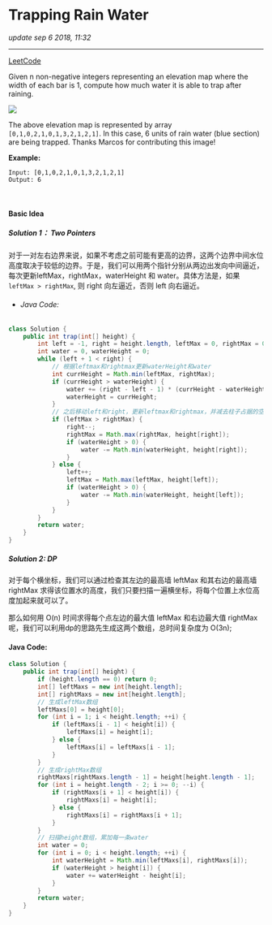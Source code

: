 # Trapping Rain Water
_update sep 6 2018, 11:32_

---
[LeetCode](https://leetcode.com/problems/trapping-rain-water/description/)

Given n non-negative integers representing an elevation map where the width of each bar is 1, compute how much water it is able to trap after raining.

![](http://www.leetcode.com/static/images/problemset/rainwatertrap.png)

The above elevation map is represented by array `[0,1,0,2,1,0,1,3,2,1,2,1]`. In this case, 6 units of rain water (blue section) are being trapped. Thanks Marcos for contributing this image!

**Example:**

    Input: [0,1,0,2,1,0,1,3,2,1,2,1]
    Output: 6

<br/>

#### Basic Idea
##### Solution 1： Two Pointers
对于一对左右边界来说，如果不考虑之前可能有更高的边界，这两个边界中间水位高度取决于较低的边界。于是，我们可以用两个指针分别从两边出发向中间逼近，每次更新leftMax，rightMax，waterHeight 和 water。具体方法是，如果 `leftMax > rightMax`, 则 right 向左逼近，否则 left 向右逼近。
*  ###### Java Code:
```java
class Solution {
    public int trap(int[] height) {
        int left = -1, right = height.length, leftMax = 0, rightMax = 0;
        int water = 0, waterHeight = 0;
        while (left + 1 < right) {
            // 根据leftmax和rightmax更新waterHeight和water
            int currHeight = Math.min(leftMax, rightMax);
            if (currHeight > waterHeight) {
                water += (right - left - 1) * (currHeight - waterHeight);
                waterHeight = currHeight;
            }
            // 之后移动left和right，更新leftmax和rightmax，并减去柱子占据的空间
            if (leftMax > rightMax) {
                right--;
                rightMax = Math.max(rightMax, height[right]);
                if (waterHeight > 0) {
                    water -= Math.min(waterHeight, height[right]);
                }
            } else {
                left++;
                leftMax = Math.max(leftMax, height[left]);
                if (waterHeight > 0) {
                    water -= Math.min(waterHeight, height[left]);
                }
            }
        }
        return water;
    }
}
```

##### Solution 2: DP
对于每个横坐标，我们可以通过检查其左边的最高墙 leftMax 和其右边的最高墙 rightMax 求得该位置水的高度，我们只要扫描一遍横坐标，将每个位置上水位高度加起来就可以了。

那么如何用 O(n) 时间求得每个点左边的最大值 leftMax 和右边最大值 rightMax 呢，我们可以利用dp的思路先生成这两个数组，总时间复杂度为 O(3n);

#### Java Code:
```java
class Solution {
    public int trap(int[] height) {
        if (height.length == 0) return 0;
        int[] leftMaxs = new int[height.length];
        int[] rightMaxs = new int[height.length];
        // 生成leftMax数组
        leftMaxs[0] = height[0];
        for (int i = 1; i < height.length; ++i) {
            if (leftMaxs[i - 1] < height[i]) {
                leftMaxs[i] = height[i];
            } else {
                leftMaxs[i] = leftMaxs[i - 1];
            }
        }
        // 生成rightMax数组
        rightMaxs[rightMaxs.length - 1] = height[height.length - 1];
        for (int i = height.length - 2; i >= 0; --i) {
            if (rightMaxs[i + 1] < height[i]) {
                rightMaxs[i] = height[i];
            } else {
                rightMaxs[i] = rightMaxs[i + 1];
            }
        }
        // 扫描height数组，累加每一条water
        int water = 0;
        for (int i = 0; i < height.length; ++i) {
            int waterHeight = Math.min(leftMaxs[i], rightMaxs[i]);
            if (waterHeight > height[i]) {
                water += waterHeight - height[i];
            }
        }
        return water;
    }
}
```
